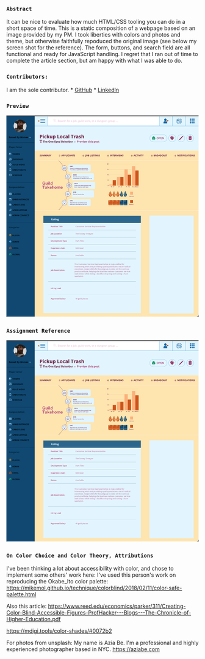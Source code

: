 ### `Abstract`
It can be nice to evaluate how much HTML/CSS tooling you can do in a short space of time. This is a static composition of a webpage based on an image provided by my PM. I took liberties with colors and photos and theme, but otherwise faithfully repoduced the original image (see below my screen shot for the reference). The form, buttons, and search field are all functional and ready for JavaScript handling. I regret that I ran out of time to complete the article section, but am happy with what I was able to do.


### `Contributors:`
I am the sole contributor.
    * [GitHub](https://github.com/ElBrewster)
    * [LinkedIn](https://www.linkedin.com/in/el-brewster-9817b0255/)

### `Preview`
<img alt="screen shot of composition" src="assets/Screen Shot 2022-12-16 at 4.15.24 PM.png">

### `Assignment Reference`
<img alt="composition reference" src="https://github.com/ElBrewster/Character-Sheets-Organizer/blob/main/assets/Screen%20Shot%202022-12-16%20at%204.15.24%20PM.png">

### `On Color Choice and Color Theory, Attributions`
I've been thinking a lot about accessibility with color, and chose to implement some others' work here:
I've used this person's work on reproducing the Okabe_Ito color palette:
https://mikemol.github.io/technique/colorblind/2018/02/11/color-safe-palette.html

Also this article: https://www.reed.edu/economics/parker/311/Creating-Color-Blind-Accessible-Figures-ProfHacker---Blogs---The-Chronicle-of-Higher-Education.pdf

https://mdigi.tools/color-shades/#0072b2

For photos from unsplash: My name is Azia Be. I'm a professional and highly experienced photographer based in NYC. https://aziabe.com
